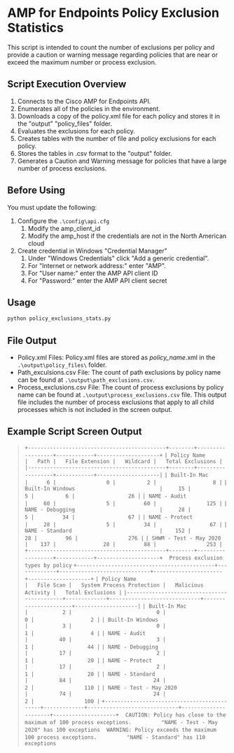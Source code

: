 # AMP for Endpoints Policy Exclusion Statistics

This script is intended to count the number of exclusions per policy and provide a caution or warning message regarding policies that are near or exceed the maximum number or process exclusion.

## Script Execution Overview

1. Connects to the Cisco AMP for Endpoints API.
2. Enumerates all of the policies in the environment.
3. Downloads a copy of the policy.xml file for each policy and stores it in the "output" "policy_files" folder.
4. Evaluates the exclusions for each policy.
5. Creates tables with the number of file and policy exclusions for each policy.
6. Stores the tables in .csv format to the "output" folder.
7. Generates a Caution and Warning message for policies that have a large number of process exclusions.

## Before Using

You must update the following:

1. Configure the ```.\config\api.cfg```
   1. Modify the amp_client_id
   2. Modify the amp_host if the credentials are not in the North American cloud
2. Create credential in Windows "Credential Manager"
   1. Under "Windows Credentials" click "Add a generic credential".
   2. For "Internet or network address:" enter "AMP".
   3. For "User name:" enter the AMP API client ID
   4. For "Password:" enter the AMP API client secret

## Usage

```cmd
python policy_exclusions_stats.py
```

## File Output

- Policy.xml Files: Policy.xml files are stored as *policy_name*.xml in the ```.\output\policy_files\``` folder.
- Path_exculsions.csv File: The count of path exclusions by policy name can be found at ```.\output\path_exclusions.csv```.
- Process_exclusions.csv File: The count of process exclusions by policy name can be found at ```.\output\process_exclusions.csv``` file. This output file includes the number of process exclusions that apply to all child processes which is not included in the screen output.

## Example Script Screen Output

>``+--------------------------------------------+--------+------------------+------------+--------------------+``
>``| Policy Name                                |   Path |   File Extension |   Wildcard |   Total Exclusions |``
>``|--------------------------------------------+--------+------------------+------------+--------------------|``
>``| Built-In Mac                               |      6 |                0 |          2 |                  8 |``
>``| Built-In Windows                           |     15 |                5 |          6 |                 26 |``
>``| NAME - Audit                               |     60 |                5 |         60 |                125 |``
>``| NAME - Debugging                           |     28 |                5 |         34 |                 67 |``
>``| NAME - Protect                             |     28 |                5 |         34 |                 67 |``
>``| NAME - Standard                            |    152 |               28 |         96 |                276 |``
>``| SHWM - Test - May 2020                     |    137 |               28 |         88 |                253 |``
>``+--------------------------------------------+--------+------------------+------------+--------------------+``
>`` ``
>``Process exclusion types by policy``
>``+--------------------------------------------+-------------+-----------------------------+----------------------+--------------------+``
>``| Policy Name                                |   File Scan |   System Process Protection |   Malicious Activity |   Total Exclusions |``
>``|--------------------------------------------+-------------+-----------------------------+----------------------+--------------------|``
>``| Built-In Mac                               |           2 |                           0 |                    0 |                  2 |``
>``| Built-In Windows                           |           3 |                           0 |                    1 |                  4 |``
>``| NAME - Audit                               |          40 |                           3 |                    1 |                 44 |``
>``| NAME - Debugging                           |          17 |                           2 |                    1 |                 20 |``
>``| NAME - Protect                             |          17 |                           2 |                    1 |                 20 |``
>``| NAME - Standard                            |          84 |                          24 |                    2 |                110 |``
>``| NAME - Test - May 2020                     |          74 |                          24 |                    2 |                100 |``
>``+--------------------------------------------+-------------+-----------------------------+----------------------+--------------------+``
>`` ``
>``CAUTION: Policy has close to the maximum of 100 process exceptions.``
>``         "NAME - Test - May 2020" has 100 exceptions``
>`` ``
>``WARNING: Policy exceeds the maximum 100 process exceptions.``
>``         "NAME - Standard" has 110 exceptions``